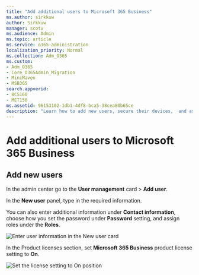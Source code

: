 ```yaml
---
title: "Add additional users to Microsoft 365 Business"
ms.author: sirkkuw
author: Sirkkuw
manager: scotv
ms.audience: Admin
ms.topic: article
ms.service: o365-administration
localization_priority: Normal
ms.collection: Adm_O365
ms.custom:
- Adm_O365
- Core_O365Admin_Migration
- MiniMaven
- MSB365
search.appverid:
- BCS160
- MET150
ms.assetid: 96153102-1db1-4df8-bca5-38cea80b65ce
description: "Learn how to add new users, secure their devices,  and assign roles in Microsoft 365 Business."
---
```


# Add additional users to Microsoft 365 Business

## Add new users

In the admin center go to the **User management** card \> **Add user**.
  
In the **New user** panel, type in the required information. 
  
You can also enter additional information under **Contact information**, choose how you set the password under **Password** setting, and assign roles under the **Roles**.
  
![Enter user information in the New user card](media/f04d39ca-48be-4868-8330-8552a4754c8b.png)
  
In the Product licenses section, set **Microsoft 365 Business** product license setting to **On**.
  
![Set the license setting to On position](media/7404f7f7-93bc-44a3-9ffb-4208b5b17402.png)
  

  

